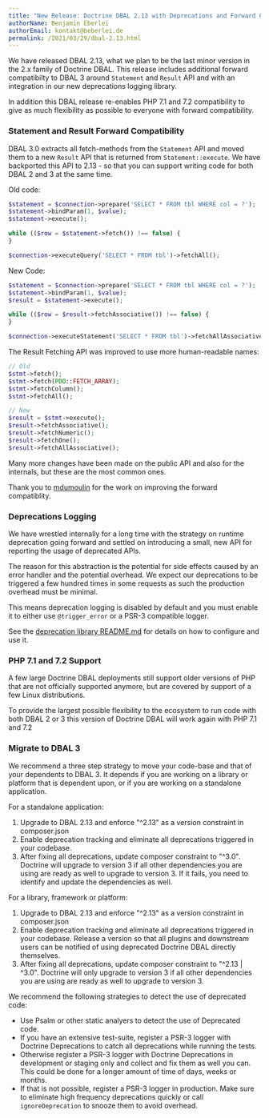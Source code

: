 ```yaml
---
title: "New Release: Doctrine DBAL 2.13 with Deprecations and Forward Compatibility"
authorName: Benjamin Eberlei
authorEmail: kontakt@beberlei.de
permalink: /2021/03/29/dbal-2.13.html
---
```


We have released DBAL 2.13, what we plan to be the last minor version in the 2.x family of Doctrine DBAL.
This release includes additional forward compatibilty to DBAL 3 around
`Statement` and `Result` API and with an integration in our new
deprecations logging library.

In addition this DBAL release re-enables PHP 7.1 and 7.2 compatibility to give
as much flexibility as possible to everyone with forward compatibility.

### Statement and Result Forward Compatibility

DBAL 3.0 extracts all fetch-methods from the `Statement` API and moved them
to a new `Result` API that is returned from `Statement::execute`. We have
backported this API to 2.13 - so that you can support writing code for both
DBAL 2 and 3 at the same time.

Old code:

```php
$statement = $connection->prepare('SELECT * FROM tbl WHERE col = ?');
$statement->bindParam(1, $value);
$statement->execute();

while (($row = $statement->fetch()) !== false) {
}

$connection->executeQuery('SELECT * FROM tbl')->fetchAll();
```

New Code:

```php
$statement = $connection->prepare('SELECT * FROM tbl WHERE col = ?');
$statement->bindParam(1, $value);
$result = $statement->execute();

while (($row = $result->fetchAssociative()) !== false) {
}

$connection->executeStatement('SELECT * FROM tbl')->fetchAllAssociative();
```


The Result Fetching API was improved to use more human-readable names:

```php
// Old
$stmt->fetch();
$stmt->fetch(PDO::FETCH_ARRAY);
$stmt->fetchColumn();
$stmt->fetchAll();

// New
$result = $stmt->execute();
$result->fetchAssociative();
$result->fetchNumeric();
$result->fetchOne();
$result->fetchAllAssociative();
```

Many more changes have been made on the public API and also for the internals,
but these are the most common ones.

Thank you to [mdumoulin](https://github.com/mdumoulin) for the work on
improving the forward compatiblity.

### Deprecations Logging

We have wrestled internally for a long time with the strategy on runtime
deprecation going forward and settled on introducing a small, new API for
reporting the usage of deprecated APIs.

The reason for this abstraction is the potential for side effects caused by an
error handler and the potential overhead. We expect our deprecations to be
triggered a few hundred times in some requests as such the production overhead
must be minimal. 

This means deprecation logging is disabled by default and you must enable
it to either use `@trigger_error` or a PSR-3 compatible logger.

See the [deprecation library
README.md](https://github.com/doctrine/deprecations/) for details on how to
configure and use it.

### PHP 7.1 and 7.2 Support

A few large Doctrine DBAL deployments still support older versions of PHP that
are not officially supported anymore, but are covered by support of a few Linux
distributions.

To provide the largest possible flexibility to the ecosystem to run code with
both DBAL 2 or 3 this version of Doctrine DBAL will work again with PHP 7.1 and
7.2

### Migrate to DBAL 3

We recommend a three step strategy to move your code-base and that of your
dependents to DBAL 3. It depends if you are working on a library or
platform that is dependent upon, or if you are working on a standalone application.

For a standalone application:

1. Upgrade to DBAL 2.13 and enforce "^2.13" as a version constraint in
   composer.json
2. Enable deprecation tracking and eliminate all deprecations triggered in your
   codebase.
3. After fixing all deprecations, update composer constraint to "^3.0".
   Doctrine will upgrade to version 3 if all other dependencies you are using
   are ready as well to upgrade to version 3. If it fails, you need to identify
   and update the dependencies as well.

For a library, framework or platform:

1. Upgrade to DBAL 2.13 and enforce "^2.13" as a version constraint in
   composer.json
2. Enable deprecation tracking and eliminate all deprecations triggered in your
   codebase. Release a version so that all plugins and downstream users
   can be notified of using deprecated Doctrine DBAL directly themselves.
3. After fixing all deprecations, update composer constraint to "^2.13 | ^3.0".
   Doctrine will only upgrade to version 3 if all other dependencies you are
   using are ready as well to upgrade to version 3.

We recommend the following strategies to detect the use of deprecated code:

- Use Psalm or other static analyers to detect the use of Deprecated code.
- If you have an extensive test-suite, register a PSR-3 logger with Doctrine
  Deprecations to catch all deprecations while running the tests.
- Otherwise register a PSR-3 logger with Doctrine Deprecations in development
  or staging only and collect and fix them as well you can. This could be
  done for a longer amount of time of days, weeks or months.
- If that is not possible, register a PSR-3 logger in production. Make sure to
  eliminate high frequency deprecations quickly or call `ignoreDeprecation` to
  snooze them to avoid overhead.
